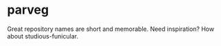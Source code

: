 # parveg
Great repository names are short and memorable. Need inspiration? How about studious-funicular.
